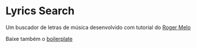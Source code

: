 # Lyrics Search

Um buscador de letras de música desenvolvido com tutorial do [Roger Melo][Roger Melo YouTube]

Baixe também o [boilerplate][boilerplate]

   [Roger Melo YouTube]: https://www.youtube.com/channel/UCmjDevp9Y8r-qi-xueD3Izg
   [boilerplate]: https://github.com/Roger-Melo/lyrics-search